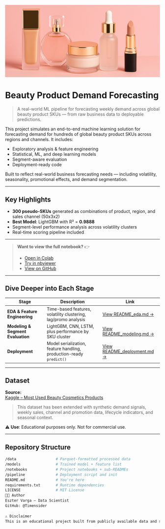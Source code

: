 ![Luxury Cosmetics Banner](assets/beauty_products_.png)

# Beauty Product Demand Forecasting

> A real-world ML pipeline for forecasting weekly demand across global beauty product SKUs — from raw business data to deployable predictions.

This project simulates an end-to-end machine learning solution for forecasting demand for hundreds of global beauty product SKUs across regions and channels. It includes:

- Exploratory analysis & feature engineering
- Statistical, ML, and deep learning models
- Segment-aware evaluation
- Deployment-ready code

Built to reflect real-world business forecasting needs — including volatility, seasonality, promotional effects, and demand segmentation.

---

## Key Highlights

- **300 pseudo-SKUs** generated as combinations of product, region, and sales channel (50x3x2)
- **Best Model**: LightGBM with R² = **0.9888**
- Segment-level performance analysis across volatility clusters
- Real-time scoring pipeline included

---

> **Want to view the full notebook?**
> 👉 
> - [Open in Colab](https://colab.research.google.com/github/Timensider/beauty-product-demand-forecasting/blob/main/notebooks/project_1_eda_preprocessing.ipynb)  
> - [Try in nbviewer](https://nbviewer.org/url/raw.githubusercontent.com/Timensider/beauty-product-demand-forecasting/main/notebooks/project_1_eda_preprocessing.ipynb)  
> - [View on GitHub](https://github.com/Timensider/beauty-product-demand-forecasting/blob/main/notebooks/project_1_eda_preprocessing.ipynb)

---

## Dive Deeper into Each Stage

| Stage | Description | Link |
|-------|-------------|------|
| **EDA & Feature Engineering** | Time-based features, volatility clustering, lag/promo analysis | [View README_eda.md →](notebooks/README_eda.md) |
| **Modeling & Segment Evaluation** | LightGBM, CNN, LSTM, plus performance by SKU cluster | [View README_modeling.md →](notebooks/README_modeling.md) |
| **Deployment** | Model serialization, feature handling, production-ready `predict()` | [View README_deployment.md →](notebooks/README_deployment.md) |

---

## Dataset

**Source:**  
[Kaggle – Most Used Beauty Cosmetics Products](https://www.kaggle.com/datasets/waqi786/most-used-beauty-cosmetics-products-in-the-world)

> This dataset has been extended with synthetic demand signals, weekly sales, channel and promotion data, lifecycle indicators, and seasonal context.

⚠️ **Use**: Educational purposes only. Not for commercial use.

---

## Repository Structure

```bash
/data                  # Parquet-formatted processed data
/models                # Trained model + feature list
/notebooks             # Project notebooks + sub-READMEs
/pipeline              # Deployment script and init
README.md              # You're here
requirements.txt       # Runtime dependencies
LICENSE                # MIT License
🧑‍💻 Author
Eszter Varga – Data Scientist
GitHub: @Timensider

⚠️ Disclaimer
This is an educational project built from publicly available data and synthetic demand logic. It reflects an applied ML workflow, not production data or commercial models.